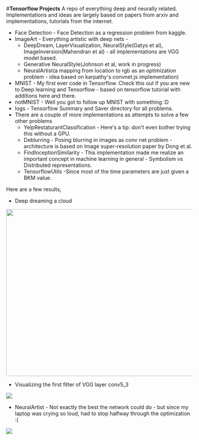 #**Tensorflow Projects**
A repo of everything deep and neurally related. Implementations and ideas are largely based on papers from arxiv and implementations, tutorials from the internet. 

 - Face Detection - Face Detection as a regression problem from kaggle.
 - ImageArt - Everything artistic with deep nets - 
	 - DeepDream,  LayerVisualization, NeuralStyle(Gatys et al), ImageInversion(Mahendran et al) - all implementations are VGG model based.
	 -  Generative NeuralStyle(Johnson et al, work in progress)
	 - NeuralArtist(a mapping from location to rgb as an optimization problem - idea based on karpathy's convnet.js implementation)
 - MNIST - My first ever code in Tensorflow. Check this out if you are new to Deep learning and Tensorflow - based on tensorflow tutorial with additions here and there. 
 - notMNIST - Well you got to follow up MNIST with something :D
 - logs - Tensorflow Summary and Saver directory for all problems.
 - There are a couple of more implementations as attempts to solve a few other problems
	 - YelpRestaturantClassification - Here's a tip: don't even bother trying this without a GPU.
	 - Deblurring - Posing blurring in images as conv net problem - architecture is based on Image super-resolution paper by Dong et al.
	 - FindInceptionSimilarity - This implementation made me realize an important concept in machine learning in general - Symbolism vs Distributed representations. 
	 - TensorflowUtils -Since most of the time parameters are just given a BKM value.

Here are a few results,
 - Deep dreaming a cloud
    
<img src="https://github.com/shekkizh/TensorflowProjects/blob/master/logs/Deepdream_logs/checkpoints/run3/0_clouds_deepdream_conv5_1.jpg" width="600" height="450" />

 - Visualizing the first filter of VGG layer conv5_3
 
<img src="https://github.com/shekkizh/TensorflowProjects/blob/master/logs/Visualization_logs/visualization_conv5_3_0.jpg" />

- NeuralArtist - Not exactly the best the network could do - but since my laptop was crying so loud, had to stop halfway through the optimization :(

<img src="https://github.com/shekkizh/TensorflowProjects/blob/master/logs/NeuralArtist_logs/run6/neural_artist_check_final.jpg" />

 
